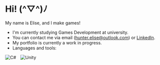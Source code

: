 # Hi! (^▽^)ﾉ

My name is Elise, and I make games! 

- I'm currently studying Games Development at university.  
- You can contact me via email (hunter.elise@outlook.com) or [LinkedIn](https://www.linkedin.com/in/hunterelise/).  
- My portfolio is currently a work in progress.
- Languages and tools:

<p align="left">
  <img src="https://img.icons8.com/color/48/000000/c-sharp-logo.png" alt="C#" style="margin-right: 10px;" />
  <img src="https://img.icons8.com/ios-filled/50/000000/unity.png" alt="Unity" />
</p>


